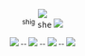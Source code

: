 <br> <br> 
<p align="center"

<img src="https://komarev.com/ghpvc/?username=peruere&color=808080&style=flat-square&label=gotham&base=13693"> <br>
<sup>shig</sup> <kbd>she</kbd> <img src="https://enchantments.carrd.co/assets/images/gallery06/b1b181cd.gif?v=976bb919"/>
</p>
<p align="center"

<sup> [![](https://i.imgur.com/iV4eJ4M.png)](https://planetlord.atabook.org) -- [![](https://i.imgur.com/vQvMq4O.png)](https://rentry.co/s--v) -- [![](https://i.imgur.com/TvGpwtB.png)](https://rentry.co/s--vcopiers) -- [![](https://i.imgur.com/LFiNZbH.png)](https://rentry.co/howtotint) <br> </sup>
 <p align="center">
<br>
<br>
<br>
<br>
<br>
<br>
<br>
<br>
<br>
<br>
<br>
<br>
<br>
<br>
